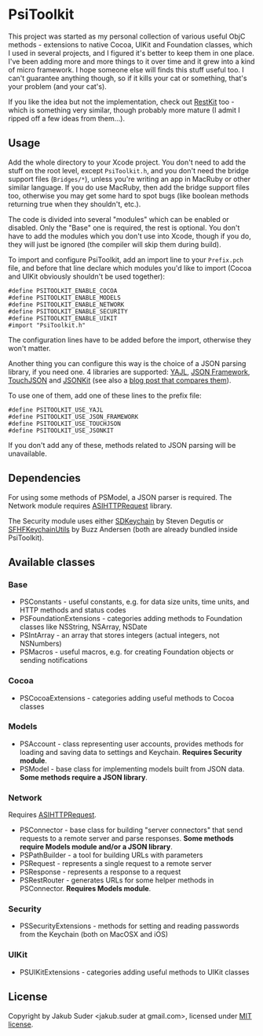 # PsiToolkit

This project was started as my personal collection of various useful ObjC methods - extensions to native Cocoa, UIKit
and Foundation classes, which I used in several projects, and I figured it's better to keep them in one place. I've been
adding more and more things to it over time and it grew into a kind of micro framework. I hope someone else will finds
this stuff useful too. I can't guarantee anything though, so if it kills your cat or something, that's your problem
(and your cat's).

If you like the idea but not the implementation, check out [RestKit](https://github.com/twotoasters/RestKit) too - which
is something very similar, though probably more mature (I admit I ripped off a few ideas from them...).

## Usage

Add the whole directory to your Xcode project. You don't need to add the stuff on the root level, except `PsiToolkit.h`,
and you don't need the bridge support files (`Bridges/*`), unless you're writing an app in MacRuby or other similar
language. If you do use MacRuby, then add the bridge support files too, otherwise you may get some hard to spot bugs
(like boolean methods returning true when they shouldn't, etc.).

The code is divided into several "modules" which can be enabled or disabled. Only the "Base" one is required, the rest
is optional. You don't have to add the modules which you don't use into Xcode, though if you do, they will just be
ignored (the compiler will skip them during build).

To import and configure PsiToolkit, add an import line to your `Prefix.pch` file, and before that line declare
which modules you'd like to import (Cocoa and UIKit obviously shouldn't be used together):

    #define PSITOOLKIT_ENABLE_COCOA
    #define PSITOOLKIT_ENABLE_MODELS
    #define PSITOOLKIT_ENABLE_NETWORK
    #define PSITOOLKIT_ENABLE_SECURITY
    #define PSITOOLKIT_ENABLE_UIKIT
    #import "PsiToolkit.h"

The configuration lines have to be added before the import, otherwise they won't matter.

Another thing you can configure this way is the choice of a JSON parsing library, if you need one. 4 libraries are
supported: [YAJL](http://github.com/gabriel/yajl-objc), [JSON Framework](http://stig.github.com/json-framework),
[TouchJSON](https://github.com/schwa/TouchJSON) and [JSONKit](https://github.com/johnezang/JSONKit) (see also a
[blog post that compares them](http://psionides.jogger.pl/2010/12/12/cocoa-json-parsing-libraries-part-2)).

To use one of them, add one of these lines to the prefix file:

    #define PSITOOLKIT_USE_YAJL
    #define PSITOOLKIT_USE_JSON_FRAMEWORK
    #define PSITOOLKIT_USE_TOUCHJSON
    #define PSITOOLKIT_USE_JSONKIT

If you don't add any of these, methods related to JSON parsing will be unavailable.

## Dependencies

For using some methods of PSModel, a JSON parser is required. The Network module requires
[ASIHTTPRequest](http://allseeing-i.com/ASIHTTPRequest) library.

The Security module uses either [SDKeychain](https://github.com/sdegutis/SDKeychain) by Steven Degutis or
[SFHFKeychainUtils](https://github.com/ldandersen/scifihifi-iphone) by Buzz Andersen (both are already bundled inside
PsiToolkit).

## Available classes

### Base

* PSConstants - useful constants, e.g. for data size units, time units, and HTTP methods and status codes
* PSFoundationExtensions - categories adding methods to Foundation classes like NSString, NSArray, NSDate
* PSIntArray - an array that stores integers (actual integers, not NSNumbers)
* PSMacros - useful macros, e.g. for creating Foundation objects or sending notifications

### Cocoa

* PSCocoaExtensions - categories adding useful methods to Cocoa classes

### Models

* PSAccount - class representing user accounts, provides methods for loading and saving data to settings and Keychain. **Requires Security module**.
* PSModel - base class for implementing models built from JSON data. **Some methods require a JSON library**.

### Network

Requires [ASIHTTPRequest](http://allseeing-i.com/ASIHTTPRequest).

* PSConnector - base class for building "server connectors" that send requests to a remote server and parse responses. **Some methods require Models module and/or a JSON library**.
* PSPathBuilder - a tool for building URLs with parameters
* PSRequest - represents a single request to a remote server
* PSResponse - represents a response to a request
* PSRestRouter - generates URLs for some helper methods in PSConnector. **Requires Models module**.

### Security

* PSSecurityExtensions - methods for setting and reading passwords from the Keychain (both on MacOSX and iOS)

### UIKit

* PSUIKitExtensions - categories adding useful methods to UIKit classes


## License

Copyright by Jakub Suder <jakub.suder at gmail.com>, licensed under
[MIT license](https://github.com/psionides/PsiToolkit/blob/master/MIT-LICENSE.txt).
